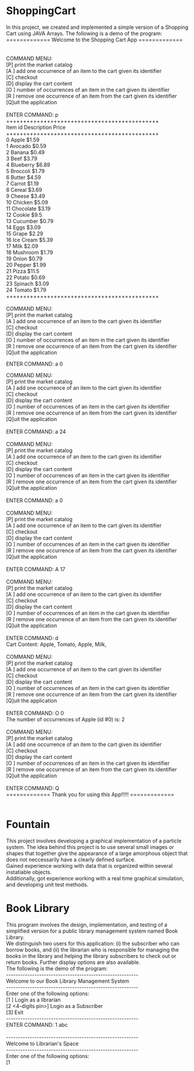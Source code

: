 # ShoppingCart
In this project, we created and implemented a simple version of a Shopping Cart using JAVA Arrays.
The following is a demo of the program: <br />
=============   Welcome to the Shopping Cart App   =============<br />
<br />
<br />
COMMAND MENU:<br />
 [P] print the market catalog<br />
 [A <index>] add one occurrence of an item to the cart given its identifier<br />
 [C] checkout<br />
 [D] display the cart content<br />
 [O <index>] number of occurrences of an item in the cart given its identifier<br />
 [R <index>] remove one occurrence of an item from the cart given its identifier<br />
 [Q]uit the application<br />
<br />
ENTER COMMAND: p<br />
+++++++++++++++++++++++++++++++++++++++++++++<br />
Item id 	Description 	 Price<br />
+++++++++++++++++++++++++++++++++++++++++++++<br />
0		Apple    	 $1.59<br />
1		Avocado    	 $0.59<br />
2		Banana    	 $0.49<br />
3		Beef    	 $3.79<br />
4		Blueberry    	 $6.89<br />
5		Broccoli    	 $1.79<br />
6		Butter    	 $4.59<br />
7		Carrot    	 $1.19<br />
8		Cereal    	 $3.69<br />
9		Cheese    	 $3.49<br />
10		Chicken    	 $5.09<br />
11		Chocolate    	 $3.19<br />
12		Cookie    	 $9.5<br />
13		Cucumber    	 $0.79<br />
14		Eggs    	 $3.09<br />
15		Grape    	 $2.29<br />
16		Ice Cream    	 $5.39<br />
17		Milk    	 $2.09<br />
18		Mushroom    	 $1.79<br />
19		Onion    	 $0.79<br />
20		Pepper    	 $1.99<br />
21		Pizza    	 $11.5<br />
22		Potato    	 $0.69<br />
23		Spinach    	 $3.09<br />
24		Tomato    	 $1.79<br />
+++++++++++++++++++++++++++++++++++++++++++++<br />
<br />
COMMAND MENU:<br />
 [P] print the market catalog<br />
 [A <index>] add one occurrence of an item to the cart given its identifier<br />
 [C] checkout<br />
 [D] display the cart content<br />
 [O <index>] number of occurrences of an item in the cart given its identifier<br />
 [R <index>] remove one occurrence of an item from the cart given its identifier<br />
 [Q]uit the application<br />

ENTER COMMAND: a 0<br />

COMMAND MENU:<br />
 [P] print the market catalog<br />
 [A <index>] add one occurrence of an item to the cart given its identifier<br />
 [C] checkout<br />
 [D] display the cart content<br />
 [O <index>] number of occurrences of an item in the cart given its identifier<br />
 [R <index>] remove one occurrence of an item from the cart given its identifier<br />
 [Q]uit the application<br />
<br />
ENTER COMMAND: a 24<br />
<br />
COMMAND MENU:<br />
 [P] print the market catalog<br />
 [A <index>] add one occurrence of an item to the cart given its identifier<br />
 [C] checkout<br />
 [D] display the cart content<br />
 [O <index>] number of occurrences of an item in the cart given its identifier<br />
 [R <index>] remove one occurrence of an item from the cart given its identifier<br />
 [Q]uit the application<br />
<br />
ENTER COMMAND: a 0<br />
<br />
COMMAND MENU:<br />
 [P] print the market catalog<br />
 [A <index>] add one occurrence of an item to the cart given its identifier<br />
 [C] checkout<br />
 [D] display the cart content<br />
 [O <index>] number of occurrences of an item in the cart given its identifier<br />
 [R <index>] remove one occurrence of an item from the cart given its identifier<br />
 [Q]uit the application<br />
<br />
ENTER COMMAND: A 17<br />
<br />
COMMAND MENU:<br />
 [P] print the market catalog<br />
 [A <index>] add one occurrence of an item to the cart given its identifier<br />
 [C] checkout<br />
 [D] display the cart content<br />
 [O <index>] number of occurrences of an item in the cart given its identifier<br />
 [R <index>] remove one occurrence of an item from the cart given its identifier<br />
 [Q]uit the application<br />
<br />
ENTER COMMAND: d<br />
Cart Content: Apple, Tomato, Apple, Milk, <br />
<br />
COMMAND MENU:<br />
 [P] print the market catalog<br />
 [A <index>] add one occurrence of an item to the cart given its identifier<br />
 [C] checkout<br />
 [D] display the cart content<br />
 [O <index>] number of occurrences of an item in the cart given its identifier<br />
 [R <index>] remove one occurrence of an item from the cart given its identifier<br />
 [Q]uit the application<br />
<br />
ENTER COMMAND: O 0<br />
The number of occurrences of Apple (id #0) is: 2<br />
<br />
COMMAND MENU:<br />
 [P] print the market catalog<br />
 [A <index>] add one occurrence of an item to the cart given its identifier<br />
 [C] checkout<br />
 [D] display the cart content<br />
 [O <index>] number of occurrences of an item in the cart given its identifier<br />
 [R <index>] remove one occurrence of an item from the cart given its identifier<br />
 [Q]uit the application<br />
<br />
ENTER COMMAND: Q<br />
=============  Thank you for using this App!!!!!  =============<br />
<br />
# Fountain
This project involves developing a graphical implementation of a particle system. The idea behind this project is to use several small images or shapes that together 
give the appearance of a large amorphous object that does not neccessarily have a clearly defined surface.<br />
Gained experience working with data that is organized within several instatiable objects.<br />
Additionally, got experience working with a real time graphical simulation, and developing unit test methods.
<br />
# Book Library
This program involves the design, implementation, and testing of a simplified version for a public library management system named Book Library.<br />
We distinguish two users for this application: (i) the subscriber who can borrow books, and (ii) the librarian who is responsible for managing the books in the library and helping the library subscribers to check out or return books. Further display options are also available. <br />
The following is the demo of the program:<br />
--------------------------------------------------------<br />
     Welcome to our Book Library Management System<br />
--------------------------------------------------------<br />
Enter one of the following options:<br />
[1 <password>] Login as a librarian<br />
[2 <card bar code> <4-digits pin>] Login as a Subscriber<br />
[3] Exit<br />
--------------------------------------------------------<br />
ENTER COMMAND: 1 abc<br />
<br />
--------------------------------------------------------<br />
    Welcome to Librarian's Space<br />
--------------------------------------------------------<br />
Enter one of the following options:<br />
[1 <title> <author>] Add new Book<br />
[2 <name> <pin> <address> <phone number>] Add new subscriber<br />
[3 <card bar code> <book ID>] Check out a Book<br />
[4 <card bar code> <book ID>] Return a Book for a subscriber<br />
[5 <card bar code>] Display Personal Info of a Subscriber<br />
[6 <card bar code>] Display Books Checked out by a Subscriber<br />
[7] Display All Books<br />
[8 <book ID>] Remove a Book<br />
[9] Logout<br />
--------------------------------------------------------<br />
ENTER COMMAND: 1 Java Mouna<br />
Book with Title Java is successfully added to the library.<br />
<br />
--------------------------------------------------------<br />
    Welcome to Librarian's Space<br />
--------------------------------------------------------<br />
Enter one of the following options:<br />
[1 <title> <author>] Add new Book<br />
[2 <name> <pin> <address> <phone number>] Add new subscriber<br />
[3 <card bar code> <book ID>] Check out a Book<br />
[4 <card bar code> <book ID>] Return a Book for a subscriber<br />
[5 <card bar code>] Display Personal Info of a Subscriber<br />
[6 <card bar code>] Display Books Checked out by a Subscriber<br />
[7] Display All Books<br />
[8 <book ID>] Remove a Book<br />
[9] Logout<br />
--------------------------------------------------------<br />
ENTER COMMAND: 1 Python Gary<br />
Book with Title Python is successfully added to the library.<br />
<br />
--------------------------------------------------------<br />
    Welcome to Librarian's Space<br />
--------------------------------------------------------<br />
Enter one of the following options:<br />
[1 <title> <author>] Add new Book<br />
[2 <name> <pin> <address> <phone number>] Add new subscriber<br />
[3 <card bar code> <book ID>] Check out a Book<br />
[4 <card bar code> <book ID>] Return a Book for a subscriber<br />
[5 <card bar code>] Display Personal Info of a Subscriber<br />
[6 <card bar code>] Display Books Checked out by a Subscriber<br />
[7] Display All Books<br />
[8 <book ID>] Remove a Book<br />
[9] Logout<br />
--------------------------------------------------------<br />
ENTER COMMAND: 2 Ryan 1111 Madison 765432890<br />
Library card with bar code 2019000001 is successfully issued to the new subscriber Ryan.<br />
<br />
--------------------------------------------------------<br />
    Welcome to Librarian's Space<br />
--------------------------------------------------------<br />
Enter one of the following options:<br />
[1 <title> <author>] Add new Book<br />
[2 <name> <pin> <address> <phone number>] Add new subscriber<br />
[3 <card bar code> <book ID>] Check out a Book<br />
[4 <card bar code> <book ID>] Return a Book for a subscriber<br />
[5 <card bar code>] Display Personal Info of a Subscriber<br />
[6 <card bar code>] Display Books Checked out by a Subscriber<br />
[7] Display All Books<br />
[8 <book ID>] Remove a Book<br />
[9] Logout<br />
--------------------------------------------------------<br />
ENTER COMMAND: 5 2019000001<br />
Personal information of the subscriber: 2019000001<br />
  Name: Ryan<br />
  Address: Madison<br />
  Phone number: 765432890<br />
<br />
--------------------------------------------------------<br />
    Welcome to Librarian's Space<br />
--------------------------------------------------------<br />
Enter one of the following options:<br />
[1 <title> <author>] Add new Book<br />
[2 <name> <pin> <address> <phone number>] Add new subscriber<br />
[3 <card bar code> <book ID>] Check out a Book<br />
[4 <card bar code> <book ID>] Return a Book for a subscriber<br />
[5 <card bar code>] Display Personal Info of a Subscriber<br />
[6 <card bar code>] Display Books Checked out by a Subscriber<br />
[7] Display All Books<br />
[8 <book ID>] Remove a Book<br />
[9] Logout<br />
--------------------------------------------------------<br />
ENTER COMMAND: 9<br />
<br />
--------------------------------------------------------<br />
     Welcome to our Book Library Management System<br />
--------------------------------------------------------<br />
Enter one of the following options:<br />
[1 <password>] Login as a librarian<br />
[2 <card bar code> <4-digits pin>] Login as a Subscriber<br />
[3] Exit<br />
--------------------------------------------------------<br />
ENTER COMMAND: 2 2019000001 1111<br />
<br />
--------------------------------------------------------<br />
    Welcome to Subscriber's Space<br />
--------------------------------------------------------<br />
Enter one of the following options:<br />
[1 <book ID>] Check out a book<br />
[2 <book ID>] Return a book<br />
[3 <title>] Search a Book by title<br />
[4 <author>] Search a Book by author<br />
[5] Print list of books checked out<br />
[6] Print history of returned books<br />
[7 <address>] Update address<br />
[8 <phone number>] Update phone number<br />
[9] Logout<br />
--------------------------------------------------------<br />
ENTER COMMAND: 4 Mouna<br />
<Book ID>: 1 <Title>: Java <Author>: Mouna <Is Available>: true<br />
<br />
--------------------------------------------------------<br />
    Welcome to Subscriber's Space<br />
--------------------------------------------------------<br />
Enter one of the following options:<br />
[1 <book ID>] Check out a book<br />
[2 <book ID>] Return a book<br />
[3 <title>] Search a Book by title<br />
[4 <author>] Search a Book by author<br />
[5] Print list of books checked out<br />
[6] Print history of returned books<br />
[7 <address>] Update address<br />
[8 <phone number>] Update phone number<br />
[9] Logout<br />
--------------------------------------------------------<br />
ENTER COMMAND: 1 1<br />
<br />
--------------------------------------------------------<br />
    Welcome to Subscriber's Space<br />
--------------------------------------------------------<br />
Enter one of the following options:<br />
[1 <book ID>] Check out a book<br />
[2 <book ID>] Return a book<br />
[3 <title>] Search a Book by title<br />
[4 <author>] Search a Book by author<br />
[5] Print list of books checked out<br />
[6] Print history of returned books<br />
[7 <address>] Update address<br />
[8 <phone number>] Update phone number<br />
[9] Logout<br />
--------------------------------------------------------<br />
ENTER COMMAND: 5<br />
Book ID: 1 Title: Java Author: Mouna<br />
<br />
--------------------------------------------------------<br />
    Welcome to Subscriber's Space<br />
--------------------------------------------------------<br />
Enter one of the following options:<br />
[1 <book ID>] Check out a book<br />
[2 <book ID>] Return a book<br />
[3 <title>] Search a Book by title<br />
[4 <author>] Search a Book by author<br />
[5] Print list of books checked out<br />
[6] Print history of returned books<br />
[7 <address>] Update address<br />
[8 <phone number>] Update phone number<br />
[9] Logout<br />
--------------------------------------------------------<br />
ENTER COMMAND: 6<br />
No books returned by this subscriber<br />
<br />
--------------------------------------------------------<br />
    Welcome to Subscriber's Space<br />
--------------------------------------------------------<br />
Enter one of the following options:<br />
[1 <book ID>] Check out a book<br />
[2 <book ID>] Return a book<br />
[3 <title>] Search a Book by title<br />
[4 <author>] Search a Book by author<br />
[5] Print list of books checked out<br />
[6] Print history of returned books<br />
[7 <address>] Update address<br />
[8 <phone number>] Update phone number<br />
[9] Logout<br />
--------------------------------------------------------<br />
ENTER COMMAND: 9<br />

--------------------------------------------------------<br />
     Welcome to our Book Library Management System<br />
--------------------------------------------------------<br />
Enter one of the following options:<br />
[1 <password>] Login as a librarian<br />
[2 <card bar code> <4-digits pin>] Login as a Subscriber<br />
[3] Exit<br />
--------------------------------------------------------<br />
ENTER COMMAND: 3<br />
<br />
--------------------------------------------------------<br />
       Thanks for Using our Book Library App!!!!<br />
--------------------------------------------------------<br />
<br />
# ExceptionalLibrary
Completely revamp the book library (previous project) to make it super robust and stop it from crashing incase of invalid inputs.<br />
It has an added functionality o load books to the books Arraylist of a library from a file and save its content to a file too. <br />
<br />
# EscapeRoom
This project involves developing an escapr room style adventure game.<br />
This game will include graphical elements that the user can click on, and can drag onto others to solve puzzles and eventually win the game.<br />
<br />
# StorageUnit
In this project we implement a storage unit as a sorted singly linked list<br />
This storage unit lists stores boxes of different colors and weights. It also has a capacity that can be easily expanded.<br />
 A graphic application of this storage unit is also developed.<br />
 <br />
 # Iterating to philosophy
 This project involves developing increasingly general Iterators using both the Iterator and Iterable interfaces from the Java API. <br />
 Rather than iterating through a pre-existing collection of data, the code will be generating this data on demand.<br />
 The final generalization of this pattern will be used to explore the structure of Wikipedia and the significance of its Philosophy page.<br />
 <br />
 # Dessert Queue
 This Assignment involves implementing a queue using an array with circular indexing.<br />
 Once developed and tested this queue implementation, will be used to develop solutions for three different kinds of problems that involve peculiar seating and serving arrangements at a friend’s monthly dinner parties.<br />
 The main purpose of this project was to gain experience using circular indexing and analyzing time-complexities.<br />
 <br />
 # Dictionary
 This project involves the implementation of a dictionary using Binary Search Trees (BST).<br />
 The dictionary stores a collection of Dictionary words or definitions (words and their meanings). The user can add one or more word definitions to this dictionary.<br />
 He/She can also use this dictionary to retrieve the meaning of any word already added.<br />
 The objective of this program was to becmome familiar with BSTs. Learn how BSTs can be used to store keys to facilitate insertion and retrieval operations to and from a collection of ordered elements, in an efficient way.<br />
 <br />
 # Help Desk
 This project involves developing a system to prioritize support tickets for a help desk of a local business. <br />
 Implemented a priority queue using the heap data structure, for this purpose.<br />
 <br />
